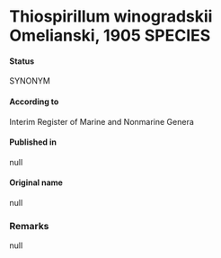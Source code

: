 Thiospirillum winogradskii Omelianski, 1905 SPECIES
=======

#### Status
SYNONYM

#### According to
Interim Register of Marine and Nonmarine Genera

#### Published in
null

#### Original name
null

### Remarks
null